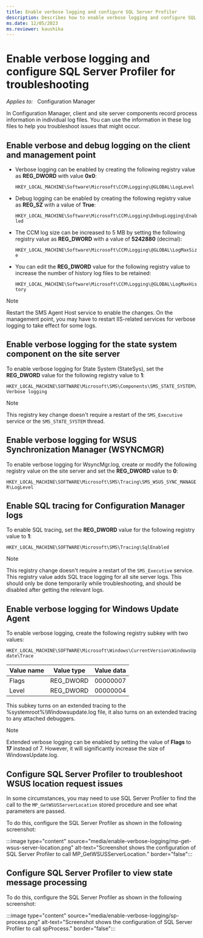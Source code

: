 ```yaml
---
title: Enable verbose logging and configure SQL Server Profiler
description: Describes how to enable verbose logging and configure SQL Server Profiler for troubleshooting issue in Configuration Manager.
ms.date: 12/05/2023
ms.reviewer: kaushika
---
```

# Enable verbose logging and configure SQL Server Profiler for troubleshooting

_Applies to:_ &nbsp; Configuration Manager

In Configuration Manager, client and site server components record process information in individual log files. You can use the information in these log files to help you troubleshoot issues that might occur.

## Enable verbose and debug logging on the client and management point

- Verbose logging can be enabled by creating the following registry value as **REG_DWORD** with value **0x0**:

    `HKEY_LOCAL_MACHINE\Software\Microsoft\CCM\Logging\@GLOBAL\LogLevel`

- Debug logging can be enabled by creating the following registry value as **REG_SZ** with a value of **True**:

    `HKEY_LOCAL_MACHINE\Software\Microsoft\CCM\Logging\DebugLogging\Enabled`

- The CCM log size can be increased to 5 MB by setting the following registry value as **REG_DWORD** with a value of **5242880** (decimal):

    `HKEY_LOCAL_MACHINE\Software\Microsoft\CCM\Logging\@GLOBAL\LogMaxSize`

- You can edit the **REG_DWORD** value for the following registry value to increase the number of history log files to be retained:

    `HKEY_LOCAL_MACHINE\Software\Microsoft\CCM\Logging\@GLOBAL\LogMaxHistory`

> [!NOTE]
> Restart the SMS Agent Host service to enable the changes. On the management point, you may have to restart IIS-related services for verbose logging to take effect for some logs.

## Enable verbose logging for the state system component on the site server

To enable verbose logging for State System (StateSys), set the **REG_DWORD** value for the following registry value to **1**:

`HKEY_LOCAL_MACHINE\SOFTWARE\Microsoft\SMS\Components\SMS_STATE_SYSTEM\Verbose logging`

> [!NOTE]
> This registry key change doesn't require a restart of the `SMS_Executive` service or the `SMS_STATE_SYSTEM` thread.

## Enable verbose logging for WSUS Synchronization Manager (WSYNCMGR)

To enable verbose logging for WsyncMgr.log, create or modify the following registry value on the site server and set the **REG_DWORD** value to **0**:

`HKEY_LOCAL_MACHINE\SOFTWARE\Microsoft\SMS\Tracing\SMS_WSUS_SYNC_MANAGER\LogLevel`

## Enable SQL tracing for Configuration Manager logs

To enable SQL tracing, set the **REG_DWORD** value for the following registry value to **1**:

`HKEY_LOCAL_MACHINE\SOFTWARE\Microsoft\SMS\Tracing\SqlEnabled`

> [!NOTE]
> This registry change doesn't require a restart of the `SMS_Executive` service. This registry value adds SQL trace logging for all site server logs. This should only be done temporarily while troubleshooting, and should be disabled after getting the relevant logs.

## Enable verbose logging for Windows Update Agent

To enable verbose logging, create the following registry subkey with two values:

`HKEY_LOCAL_MACHINE\SOFTWARE\Microsoft\Windows\CurrentVersion\WindowsUpdate\Trace`

|Value name|Value type|Value data|
|---|---|---|
|Flags|REG_DWORD|00000007|
|Level|REG_DWORD|00000004|
  
This subkey turns on an extended tracing to the %systemroot%\Windowsupdate.log file, it also turns on an extended tracing to any attached debuggers.

> [!NOTE]
> Extended verbose logging can be enabled by setting the value of **Flags** to **17** instead of 7. However, it will significantly increase the size of WindowsUpdate.log.

## Configure SQL Server Profiler to troubleshoot WSUS location request issues

In some circumstances, you may need to use SQL Server Profiler to find the call to the `MP_GetWSUSServerLocation` stored procedure and see what parameters are passed.

To do this, configure the SQL Server Profiler as shown in the following screenshot:

:::image type="content" source="media/enable-verbose-logging/mp-get-wsus-server-location.png" alt-text="Screenshot shows the configuration of SQL Server Profiler to call MP_GetWSUSServerLocation." border="false":::

## Configure SQL Server Profiler to view state message processing

To do this, configure the SQL Server Profiler as shown in the following screenshot:

:::image type="content" source="media/enable-verbose-logging/sp-process.png" alt-text="Screenshot shows the configuration of SQL Server Profiler to call spProcess." border="false":::
